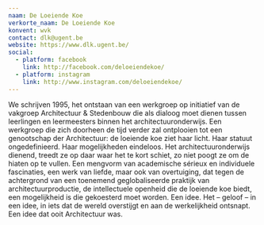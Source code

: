 ```yaml
---
naam: De Loeiende Koe
verkorte_naam: De Loeiende Koe
konvent: wvk
contact: dlk@ugent.be
website: https://www.dlk.ugent.be/
social:
  - platform: facebook
    link: http://facebook.com/deloeiendekoe/
  - platform: instagram
    link: http://www.instagram.com/deloeiendekoe/
---
```


We schrijven 1995, het ontstaan van een werkgroep op initiatief van de vakgroep Architectuur & Stedenbouw die als dialoog moet dienen tussen leerlingen en leermeesters binnen het architectuuronderwijs.
Een werkgroep die zich doorheen de tijd verder zal ontplooien tot een genootschap der Architectuur: de loeiende koe ziet haar licht. Haar statuut ongedefinieerd. Haar mogelijkheden eindeloos. Het architectuuronderwijs dienend, treedt ze op daar waar het te kort schiet, zo niet poogt ze om de hiaten op te vullen. Een mengvorm van academische sérieux en individuele fascinaties, een werk van liefde, maar ook van overtuiging, dat tegen de achtergrond van een toenemend geglobaliseerde praktijk van architectuurproductie, de intellectuele openheid die de loeiende koe biedt, een mogelijkheid is die gekoesterd moet worden.
Een idee. Het – geloof – in een idee, in iets dat de wereld overstijgt en aan de werkelijkheid ontsnapt. Een idee dat ooit Architectuur was.
